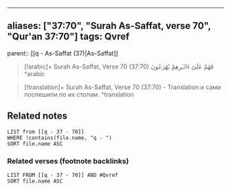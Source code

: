 
---
aliases: ["37:70", "Surah As-Saffat, verse 70", "Qur'an 37:70"]
tags: Qvref
---

parent:: [[q - As-Saffat (37)|As-Saffat]]

> [!arabic]+ Surah As-Saffat, Verse 70 (37:70)
> <span class="quran-arabic">فَهُمْ عَلَىٰٓ ءَاثَـٰرِهِمْ يُهْرَعُونَ</span>
^arabic

> [!translation]+ Surah As-Saffat, Verse 70 (37:70) - Translation
> и сами поспешили по их стопам.
^translation



## Related notes
```dataview
LIST from [[q - 37 - 70]]
WHERE !contains(file.name, "q - ")
SORT file.name ASC
```

### Related verses (footnote backlinks)
```dataview
LIST FROM [[q - 37 - 70]] AND #Qvref
SORT file.name ASC
```

